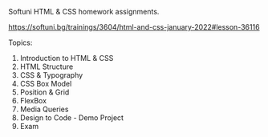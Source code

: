 Softuni HTML & CSS homework assignments.

https://softuni.bg/trainings/3604/html-and-css-january-2022#lesson-36116

Topics:

1. Introduction to HTML & CSS
2. HTML Structure
3. CSS & Typography
4. CSS Box Model
5. Position & Grid
6. FlexBox
7. Media Queries
8. Design to Code - Demo Project
9. Exam
